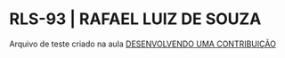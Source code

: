 # RLS-93 | RAFAEL LUIZ DE SOUZA

Arquivo de teste criado na aula [DESENVOLVENDO UMA CONTRIBUIÇÃO](https://web.dio.me/lab/desafio-de-projeto-contribuindo-em-um-projeto-open-source-no-github/learning/55390e77-8893-4a65-ac62-c8bea564528d?back=/track/coding-the-future-heineken-ia-para-analise-de-dados)
